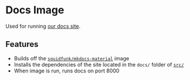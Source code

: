 # Docs Image

Used for running [our docs site](https://ubcsailbot.github.io/sailbot_workspace/main/).

## Features

- Builds off the [`squidfunk/mkdocs-material`](https://hub.docker.com/r/squidfunk/mkdocs-material) image
- Installs the dependencies of the site located in the `docs/` folder of [`src/`](../../src/)
- When image is run, runs docs on port 8000
